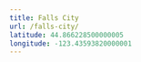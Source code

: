 ```yaml
---
title: Falls City
url: /falls-city/
latitude: 44.866228500000005
longitude: -123.43593820000001
---
```


